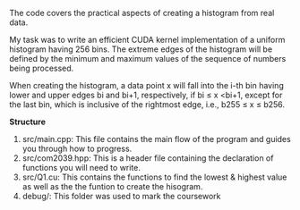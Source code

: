 
The code covers the practical aspects of creating a histogram from real data. 

My task was to write an efficient CUDA kernel implementation of a uniform histogram having 256 bins. 
The extreme edges of the histogram will be defined by the minimum and maximum values of the sequence of numbers being processed. 

When creating the histogram, a data point x will fall into the i-th bin having lower and upper edges bi and bi+1, respectively, if bi ≤ x <bi+1, except for the last bin, which is inclusive of the rightmost edge, i.e., b255 ≤ x ≤ b256.

**Structure**
1. src/main.cpp: This file contains the main flow of the program and guides you through how to progress.
2. src/com2039.hpp: This is a header file containing the declaration of functions you will need to write.
3. src/Q1.cu: This contains the functions to find the lowest & highest value as well as the the funtion to create the hisogram.
4. debug/: This folder was used to mark the coursework
